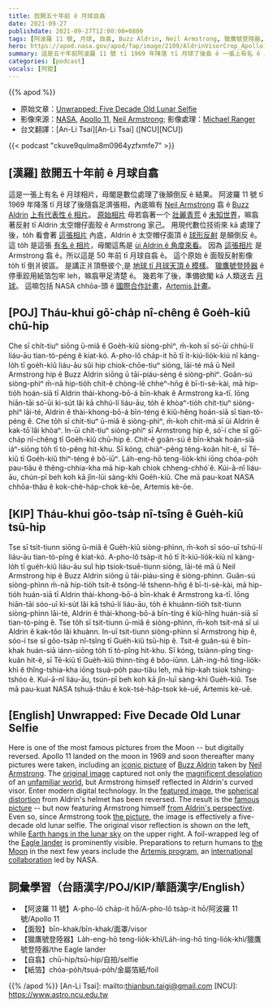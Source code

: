 ```yaml
---
title: 敨開五十年前 ê 月球自翕
date: 2021-09-27
publishdate: 2021-09-27T12:00:00+0800
tags: [阿波羅 11 號, 月球, 自翕, Buzz Aldrin, Neil Armstrong, 獵鷹號登陸器, Artemis 計畫]
hero: https://apod.nasa.gov/apod/fap/image/2109/AldrinVisorCrop_Apollo11_1080.jpg
summary: 這是五十年前阿波羅 11 號 tī 1969 年降落 tī 月球了後翕 ê 一張上有名 ê 月球相片，毋閣是數位處理了後顛倒反 ê 結果。
categories: [podcast]
vocals: [阿錕]
---
```


{{% apod %}}

- 原始文章：[Unwrapped: Five Decade Old Lunar Selfie](https://apod.nasa.gov/apod/ap210927.html)
- 影像來源：[NASA](https://www.nasa.gov), [Apollo 11](https://www.nasa.gov/mission_pages/apollo/missions/apollo11.html), [Neil Armstrong](https://www.nasa.gov/centers/glenn/about/bios/neilabio.html); 影像處理：[Michael Ranger](https://www.facebook.com/michael.ranger.12532)
- 台文翻譯：[An-Li Tsai][An-Li Tsai] ([NCU][NCU])

{{< podcast "ckuve9qulma8m0964yzfxmfe7" >}}

## [漢羅] 敨開五十年前 ê 月球自翕
這是一張上有名 ê 月球相片，毋閣是數位處理了後顛倒反 ê 結果。
阿波羅 11 號 tī 1969 年降落 tī 月球了後隨翕足濟張相，內底嘛有 [Neil Armstrong][Neil Armstrong] 翕 ê [Buzz Aldrin][Buzz Aldrin] [上有代表性 ê 相片][iconic picture]。
[原始相片][original image] 毋若翕著一个 [壯麗青荒][magnificent desolation] ê [未知世界][unfamiliar world]，嘛翕著反射 tī Aldrin 太空帽仔面殼 ê Armstrong 家己。
用現代數位技術來 kā 處理了後，to̍h 看會著
[這張相片][featured image] 內底，Aldrin ê 太空帽仔面頂 ê [球形反射][spherical distortion] 是顛倒反 ê。
這 to̍h 是這張 [有名 ê 相片][famous picture]，毋閣這馬是 [ùi Aldrin ê 角度來看][from Aldrin's perspective]。
因為 [這張相片][the picture] 是 Armstrong 翕 ê，所以這是 50 年前 tī 月球自翕 ê。
這个原始 ê 面殼反射影像 to̍h tī 倒爿彼區。
是講正爿頂懸彼个,是 [地球 tī 月球天頂 ê 模樣][Earth hangs in the lunar sky]。
[獵鷹號登陸器][Eagle lander] ê 停車跤用紙箔包牢 leh，嘛翕甲足清楚 ê。
幾若年了後，準備欲閣 kā 人類送去 [月球][the Moon]。
這嘛包括 NASA chhōa-頭 ê [國際合作計畫][international collaboration]，[Artemis 計畫][Artemis program]。

## [POJ] Tháu-khui gō͘-cha̍p nî-chêng ê Goe̍h-kiû chū-hip
Che sī chi̍t-tiuⁿ siōng ū-miâ ê Goe̍h-kiû siòng-phìⁿ, m̄-koh sī só͘-ūi chhú-lí liáu-āu tian-tò-péng ê kiat-kó.
A-pho-lô cha̍p-it hō tī i̍t-kiú-lio̍k-kiú nî kàng-lo̍h tī goe̍h-kiû liáu-āu sûi hip chiok-chōe-tiuⁿ siòng, lāi-té mā ū Neil Armstrong hip ê Buzz Aldrin siōng ū tāi-piáu-sèng ê siòng-phìⁿ.
Goân-sú siòng-phìⁿ m̄-nā hip-tio̍h chi̍t-ê chòng-lē chheⁿ-hn̄g ê bī-ti-sè-kài, mā hip-tio̍h hoán-siā tī Aldrin thài-khong-bō-á bīn-khak ê Armstrong ka-tī.
Iōng hiān-tāi só͘-ūi ki-su̍t lâi kā chhú-lí liáu-āu, to̍h ē khòaⁿ-tio̍h
chit-tiuⁿ siòng-phìⁿ lāi-té, Aldrin ê thài-khong-bō-á bīn-téng ê kiû-hêng hoán-siā sī tian-tò-péng ê.
Che to̍h sī chit-tiuⁿ ū-miâ ê siòng-phìⁿ, m̄-koh chit-má sī ùi Aldrin ê kak-tō͘ lâi khòaⁿ.
In-ūi chit-tiuⁿ siòng-phìⁿ sī Armstrong hip ê, só͘-í che sī gō͘-cha̍p nî-chêng tī Goe̍h-kiû chū-hip ê.
Chit-ê goân-sú ê bīn-khak hoán-siā iáⁿ-siōng to̍h tī tò-pêng hit-khu.
Sī kóng, chiàⁿ-pêng téng-koân hit-ê, sī Tē-kiû tī Goe̍h-kiû thiⁿ-téng ê bô͘-iūⁿ.
La̍h-eng-hō teng-lio̍k-khì iōng chóa-po̍h pau-tiâu ê thêng-chhia-kha mā hip-kah chiok chheng-chhó͘ ê.
Kúi-ā-nî liáu-āu, chún-pī beh koh kā jîn-lūi sàng-khì Goe̍h-kiû.
Che mā pau-koat NASA chhōa-thâu ê kok-chè-ha̍p-chok kè-ōe, Artemis kè-ōe.

## [KIP] Tháu-khui gōo-tsa̍p nî-tsîng ê Gue̍h-kiû tsū-hip
Tse sī tsi̍t-tiunn siōng ū-miâ ê Gue̍h-kiû siòng-phìnn, m̄-koh sī sóo-uī tshú-lí liáu-āu tian-tò-píng ê kiat-kó.
A-pho-lô tsa̍p-it hō tī i̍t-kiú-lio̍k-kiú nî kàng-lo̍h tī gue̍h-kiû liáu-āu suî hip tsiok-tsuē-tiunn siòng, lāi-té mā ū Neil Armstrong hip ê Buzz Aldrin siōng ū tāi-piáu-sìng ê siòng-phìnn.
Guân-sú siòng-phìnn m̄-nā hip-tio̍h tsi̍t-ê tsòng-lē tshenn-hn̄g ê bī-ti-sè-kài, mā hip-tio̍h huán-siā tī Aldrin thài-khong-bō-á bīn-khak ê Armstrong ka-tī.
Iōng hiān-tāi sóo-uī ki-su̍t lâi kā tshú-lí liáu-āu, to̍h ē khuànn-tio̍h
tsit-tiunn siòng-phìnn lāi-té, Aldrin ê thài-khong-bō-á bīn-tíng ê kiû-hîng huán-siā sī tian-tò-píng ê.
Tse to̍h sī tsit-tiunn ū-miâ ê siòng-phìnn, m̄-koh tsit-má sī uì Aldrin ê kak-tōo lâi khuànn.
In-uī tsit-tiunn siòng-phìnn sī Armstrong hip ê, sóo-í tse sī gōo-tsa̍p nî-tsîng tī Gue̍h-kiû tsū-hip ê.
Tsit-ê guân-sú ê bīn-khak huán-siā iánn-siōng to̍h tī tò-pîng hit-khu.
Sī kóng, tsiànn-pîng tíng-kuân hit-ê, sī Tē-kiû tī Gue̍h-kiû thinn-tíng ê bôo-iūnn.
La̍h-ing-hō ting-lio̍k-khì ê thîng-tshia-kha iōng tsuá-po̍h pau-tiâu leh, mā hip-kah tsiok tshing-tshóo ê.
Kuí-ā-nî liáu-āu, tsún-pī beh koh kā jîn-luī sàng-khì Gue̍h-kiû.
Tse mā pau-kuat NASA tshuā-thâu ê kok-tsè-ha̍p-tsok kè-uē, Artemis kè-uē.

## [English] Unwrapped: Five Decade Old Lunar Selfie
Here is one of the most famous pictures from the Moon -- but digitally reversed.
Apollo 11 landed on the moon in 1969 and soon thereafter many pictures were taken, including an [iconic picture][iconic picture] of [Buzz Aldrin][Buzz Aldrin] taken by [Neil Armstrong][Neil Armstrong].
The [original image][original image] captured not only the [magnificent desolation][magnificent desolation] of an [unfamiliar world][unfamiliar world], but Armstrong himself reflected in Aldrin's curved visor.
Enter modern digital technology.
In the [featured image][featured image], the [spherical distortion][spherical distortion] from Aldrin's helmet has been reversed.
The result is the [famous picture][famous picture] -- but now featuring Armstrong himself [from Aldrin's perspective][from Aldrin's perspective].
Even so, since Armstrong took [the picture][the picture], the image is effectively a five-decade old lunar selfie.
The original visor reflection is shown on the left, while [Earth hangs in the lunar sky][Earth hangs in the lunar sky] on the upper right.
A foil-wrapped leg of the [Eagle lander][Eagle lander] is prominently visible.
Preparations to return humans to [the Moon][the Moon] in the next few years include the [Artemis program][Artemis program], an [international collaboration][international collaboration] led by NASA.

## 詞彙學習（台語漢字/POJ/KIP/華語漢字/English）
- 【阿波羅 11 號】A-pho-lô cha̍p-it hō/A-pho-lô tsa̍p-it hō/阿波羅 11 號/Apollo 11
- 【面殼】bīn-khak/bīn-khak/面罩/visor
- 【獵鷹號登陸器】La̍h-eng-hō teng-lio̍k-khì/La̍h-ing-hō ting-lio̍k-khì/獵鷹號登陸器/the Eagle lander
- 【自翕】chū-hip/tsū-hip/自拍/selfie
- 【紙箔】chóa-po̍h/tsuá-po̍h/金屬箔紙/foil

{{% /apod %}}
[An-Li Tsai]: mailto:thianbun.taigi@gmail.com
[NCU]: https://www.astro.ncu.edu.tw

[iconic picture]:https://apod.nasa.gov/apod/ap950922.html
[Buzz Aldrin]:https://www.nasa.gov/content/national-space-council-users-advisory-group/membership_roster_b_aldrin/
[Neil Armstrong]:https://www.nasa.gov/centers/armstrong/about/biographies/pilots/neil-armstrong.html
[original image]:https://www.nasa.gov/mission_pages/apollo/40th/images/apollo_image_12.html
[magnificent desolation]:https://en.wikipedia.org/wiki/Magnificent_Desolation
[unfamiliar world]:https://apod.nasa.gov/apod/ap070720.html
[featured image]:https://petapixel.com/2021/07/26/unwrapping-buzz-aldrins-visor-in-moon-photo-reveals-what-he-saw/
[spherical distortion]:https://www.reddit.com/r/space/comments/ooexmd/i_unwrapped_buzz_aldrins_visor_to_a_360_sphere_to/
[famous picture]:https://commons.wikimedia.org/wiki/File:AS11-40-5903_-_Buzz_Aldrin_by_Neil_Armstrong_(full_frame).jpg
[from Aldrin's perspective]:https://youtu.be/TcjFRIWo0qw
[the picture]:https://en.wikipedia.org/wiki/Buzz_Aldrin#/media/File:Aldrin_Apollo_11_original.jpg
[Earth hangs in the lunar sky]:https://apod.nasa.gov/apod/ap181224.html
[Eagle lander]:https://nssdc.gsfc.nasa.gov/nmc/spacecraft/display.action?id=1969-059C
[the Moon]:https://solarsystem.nasa.gov/moons/earths-moon/overview/
[Artemis program]:https://www.nasa.gov/specials/artemis/
[international collaboration]:https://www.nasa.gov/press-release/nasa-international-partners-advance-cooperation-with-first-signings-of-artemis-accords
